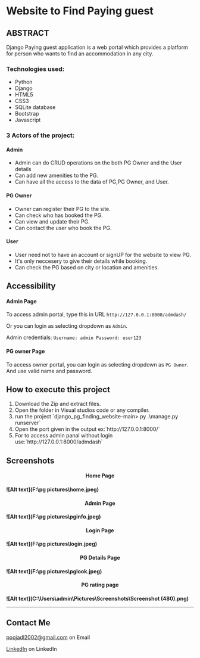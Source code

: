 <h1>Website to Find Paying guest</h1>


<h2>ABSTRACT</h2>

Django Paying guest application is a web portal which provides a platform for person who wants to find an accommodation in any city.

<h3>Technologies used:</h3>

<ul><li>Python</li>
    <li>Django</li>
    <li>HTML5</li>
    <li>CSS3</li>
    <li>SQLite database</li>
    <li>Bootstrap</li>
    <li>Javascript</li>
    
</ul>

<h3>3 Actors of the project:</h3>

<h4>Admin</h4>

<ul>
    <li>Admin can do CRUD operations on the both PG Owner and the User details</li>
<li>Can add new amenities to the PG.</li>
<li>Can have all the access to the data of PG,PG Owner, and User.</li>
</ul>



<h4>PG Owner</h4>

<ul>
    <li>Owner can register their PG to the site.</li>
<li>Can check who has booked the PG.</li>
<li>Can view and update their PG.</li>
    <li>Can contact the user who book the PG.</li>
</ul>

<h4>User</h4>

<ul>
    <li>User need not to have an account or signUP for the website to view PG.</li>
<li>It's only neccesery to give their details while booking.</li>
<li>Can check the PG based on city or location and amenities.</li></ul>

<h2>Accessibility</h2>

<h4>Admin Page</h4>

To access admin portal, type this in URL `http://127.0.0.1:8000/admdash/ ` 

Or you can login as selecting dropdown as `Admin`.

Admin credentials: `Username: admin Password: user123`

<h4>PG owner Page</h4>

To access owner portal, you can login as selecting dropdown as `PG Owner`. And use valid name and password.

<h2>How to execute this project</h2>

<ol>
    <li>Download the Zip and extract files.</li>
<li>Open the folder in Visual studios code or any compiler.</li>
<li>run the project `django_pg_finding_website-main> py .\manage.py runserver` </li>
    <li>Open the port given in the output ex:`http://127.0.0.1:8000/` </li>
    <li>For to access admin panal without login use:`http://127.0.0.1:8000/admdash` </li>
</ol>



<h2>
    Screenshots
</h2>

<h4 align="center">Home Page<h4>

![Alt text](F:\pg pictures\home.jpeg)



<h4 align="center">Admin Page<h4>

![Alt text](F:\pg pictures\pginfo.jpeg)

<h4 align="center">Login Page<h4>

![Alt text](F:\pg pictures\login.jpeg)

<h4 align="center">PG Details Page<h4>

![Alt text](F:\pg pictures\pglook.jpeg)

<h4 align="center">PG rating page<h4>

![Alt text](C:\Users\admin\Pictures\Screenshots\Screenshot (480).png)

<hr/>

<h2>Contact Me</h2>

<a>poojadl2002@gmail.com on Email</a>

<a href="https://www.linkedin.com/in/pooja-dl-23267a218/">LinkedIn</a> on LinkedIn
